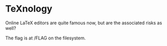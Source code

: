 TeXnology
==============

Online LaTeX editors are quite famous now, but are the associated risks as well?

The flag is at /FLAG on the filesystem.